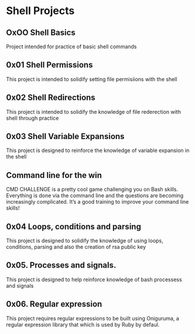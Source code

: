 # Shell Projects

## OxOO Shell Basics
Project intended for practice of basic shell commands

## 0x01 Shell Permissions
This project is intended to solidify setting file permisiions with the shell

## 0x02 Shell Redirections
This project is intended to solidify the knowledge of file rederection with shell through practice

## 0x03 Shell Variable Expansions
This project is designed to reinforce the knowledge of variable expansion in the shell

## Command line for the win
CMD CHALLENGE is a pretty cool game challenging you on Bash skills. Everything is done via the command line and the questions are becoming increasingly complicated. It’s a good training to improve your command line skills!

## 0x04 Loops, conditions and parsing
This project is designed to solidify the knowledge of using loops, conditions, parsing and also the creation of rsa public key

## 0x05. Processes and signals.
This project is designed to help reinforce knowledge of bash processess and signals

## 0x06. Regular expression
This project requires regular expressions to be built using Oniguruma, a regular expression library that which is used by Ruby by defaul.
